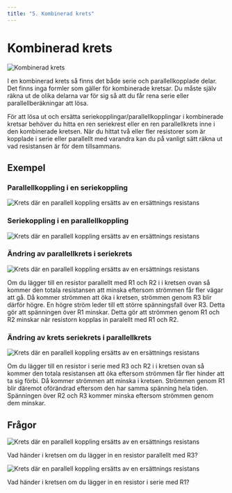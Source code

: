 ```yaml
---
title: "5. Kombinerad krets"
---
```

# Kombinerad krets

![Kombinerad krets](/kombinerad.png)

I en kombinerad krets så finns det både serie och parallellkopplade delar. Det finns inga formler som gäller för kombinerade kretsar. Du måste själv räkna ut de olika delarna var för sig så att du får rena serie eller parallellberäkningar att lösa.

För att lösa ut och ersätta seriekopplingar/parallellkopplingar i kombinerade kretsar behöver du hitta en ren seriekrest eller en ren parallellkrets inne i den kombinerade kretsen. När du hittat två eller fler resistorer som är kopplade i serie eller parallellt med varandra kan du på vanligt sätt räkna ut vad resistansen är för dem tillsammans.

## Exempel

### Parallellkoppling i en seriekoppling
![Krets där en parallell koppling ersätts av en ersättnings resistans](/kombinerad1.png)

### Seriekoppling i en parallellkoppling
![Krets där en parallell koppling ersätts av en ersättnings resistans](/kombinerad2.png)

### Ändring av parallellkrets i seriekrets
![Krets där en parallell koppling ersätts av en ersättnings resistans](/kombineradex1.png)

Om du lägger till en resistor parallellt med R1 och R2 i i kretsen ovan så kommer den totala resistansen att minska eftersom strömmen får fler vägar att gå.
Då kommer strömmen att öka i kretsen, strömmen genom R3 blir därför högre. En högre ström leder till ett större spänningsfall över R3. Detta gör att spänningen över R1 minskar. Detta gör att strömmen genom R1 och R2 minskar när resistorn kopplas in paralellt med R1 och R2.

### Ändring av krets seriekrets i parallellkrets
![Krets där en parallell koppling ersätts av en ersättnings resistans](/kombineradex2.png)

Om du lägger till en resistor i serie med R3 och R2 i i kretsen ovan så kommer den totala resistansen att öka eftersom strömmen får fler hinder att ta sig förbi.
Då kommer strömmen att minska i kretsen. Strömmen genom R1 blir däremot oförändrad eftersom den har samma spänning hela tiden. Spänningen över R2 och R3 kommer minska eftersom strömmen genom dem minskar.

## Frågor
![Krets där en parallell koppling ersätts av en ersättnings resistans](/kombineradex1.png)

Vad händer i kretsen om du lägger in en resistor parallellt med R3?

![Krets där en parallell koppling ersätts av en ersättnings resistans](/kombineradex2.png)

Vad händer i kretsen om du lägger in en resistor i serie med R1?
